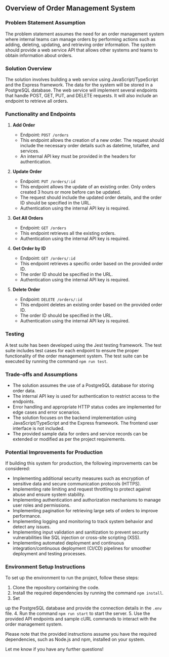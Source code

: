 ## Overview of Order Management System

### Problem Statement Assumption

The problem statement assumes the need for an order management system where internal teams can manage orders by performing actions such as adding, deleting, updating, and retrieving order information. The system should provide a web service API that allows other systems and teams to obtain information about orders.

### Solution Overview

The solution involves building a web service using JavaScript/TypeScript and the Express framework. The data for the system will be stored in a PostgreSQL database. The web service will implement several endpoints that handle POST, GET, PUT, and DELETE requests. It will also include an endpoint to retrieve all orders.

### Functionality and Endpoints

1. **Add Order**
   - Endpoint: `POST /orders`
   - This endpoint allows the creation of a new order. The request should include the necessary order details such as datetime, totalfee, and services.
   - An internal API key must be provided in the headers for authentication.

2. **Update Order**
   - Endpoint: `PUT /orders/:id`
   - This endpoint allows the update of an existing order. Only orders created 3 hours or more before can be updated.
   - The request should include the updated order details, and the order ID should be specified in the URL.
   - Authentication using the internal API key is required.

3. **Get All Orders**
   - Endpoint: `GET /orders`
   - This endpoint retrieves all the existing orders.
   - Authentication using the internal API key is required.

4. **Get Order by ID**
   - Endpoint: `GET /orders/:id`
   - This endpoint retrieves a specific order based on the provided order ID.
   - The order ID should be specified in the URL.
   - Authentication using the internal API key is required.

5. **Delete Order**
   - Endpoint: `DELETE /orders/:id`
   - This endpoint deletes an existing order based on the provided order ID.
   - The order ID should be specified in the URL.
   - Authentication using the internal API key is required.

### Testing

A test suite has been developed using the Jest testing framework. The test suite includes test cases for each endpoint to ensure the proper functionality of the order management system. The test suite can be executed by running the command `npm run test`.

### Trade-offs and Assumptions

- The solution assumes the use of a PostgreSQL database for storing order data.
- The internal API key is used for authentication to restrict access to the endpoints.
- Error handling and appropriate HTTP status codes are implemented for edge cases and error scenarios.
- The solution focuses on the backend implementation using JavaScript/TypeScript and the Express framework. The frontend user interface is not included.
- The provided sample data for orders and service records can be extended or modified as per the project requirements.

### Potential Improvements for Production

If building this system for production, the following improvements can be considered:

- Implementing additional security measures such as encryption of sensitive data and secure communication protocols (HTTPS).
- Implementing rate limiting and request throttling to protect against abuse and ensure system stability.
- Implementing authentication and authorization mechanisms to manage user roles and permissions.
- Implementing pagination for retrieving large sets of orders to improve performance.
- Implementing logging and monitoring to track system behavior and detect any issues.
- Implementing input validation and sanitization to prevent security vulnerabilities like SQL injection or cross-site scripting (XSS).
- Implementing automated deployment and continuous integration/continuous deployment (CI/CD) pipelines for smoother deployment and testing processes.

### Environment Setup Instructions

To set up the environment to run the project, follow these steps:

1. Clone the repository containing the code.
2. Install the required dependencies by running the command `npm install`.
3. Set

 up the PostgreSQL database and provide the connection details in the `.env` file.
4. Run the command `npm run start` to start the server.
5. Use the provided API endpoints and sample cURL commands to interact with the order management system.

Please note that the provided instructions assume you have the required dependencies, such as Node.js and npm, installed on your system.

Let me know if you have any further questions!